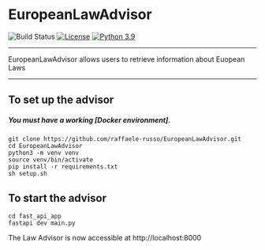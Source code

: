 # EuropeanLawAdvisor


![Build Status](https://github.com/raffaele-russo/EuropeanLawAdvisor/actions/workflows/pylint.yml/badge.svg)
[![License](https://img.shields.io/badge/License-MIT-blue.svg)](https://opensource.org/licenses/MIT)
[![Python 3.9](https://img.shields.io/badge/Python-3.9%20%7C%203.10-green.svg)](https://shields.io/)

----

EuropeanLawAdvisor allows users to retrieve information about Euopean Laws 

----

## To set up the advisor


##### You must have a working [Docker environment].

```
git clone https://github.com/raffaele-russo/EuropeanLawAdvisor.git
cd EuropeanLawAdvisor
python3 -m venv venv
source venv/bin/activate
pip install -r requirements.txt
sh setup.sh
```

## To start the advisor

```
cd fast_api_app 
fastapi dev main.py
```

The Law Advisor is now accessible at http://localhost:8000